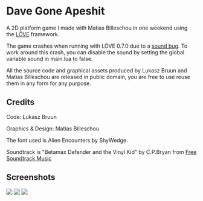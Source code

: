 Dave Gone Apeshit
=================

A 2D platform game I made with Matias Billeschou in one weekend using the [LÖVE](http://love2d.org) framework.

The game crashes when running with LÖVE 0.7.0 due to a [sound bug](https://bitbucket.org/rude/love/issue/169/crash-when-playing-sound-on-mac-os-x). To work around this crash, you can disable the sound by setting the global variable sound in main.lua to false.

All the source code and graphical assets produced by Lukasz Bruun and Matias Billeschou are released in public domain, you are free to use reuse them in any form for any purpose.

Credits
-------

Code: Lukasz Bruun

Graphics & Design: Matias Billeschou

The font used is Alien Encounters by ShyWedge. 

Soundtrack is "Betamax Defender and the Vinyl Kid" by C.P.Bryan from [Free Soundtrack Music](http://freesoundtrackmusic.com)

Screenshots
-----------

<img src="https://github.com/lukaszbruun/Dave-Gone-Apeshit/raw/master/screenshots/menu.png">
<img src="https://github.com/lukaszbruun/Dave-Gone-Apeshit/raw/master/screenshots/instructions.png">
<img src="https://github.com/lukaszbruun/Dave-Gone-Apeshit/raw/master/screenshots/ingame.png">